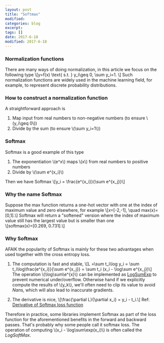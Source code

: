 ```yaml
---
layout: post
title: "Softmax"
modified:
categories: blog
excerpt:
tags: []
date: 2017-6-18
modified: 2017-6-18
---
```


### Normalization functions
There are many ways of doing normalization, in this article we focus on the following type
\\[y=f(x) \text{ s.t. } y_i\geq 0, \sum y_i=1. \\]
Such normalization functions are widely used in the machine learning field, for example, to represent discrete probability distributions.

### How to construct a normalization function
A straightforward approach is
1. Map input from real numbers to non-negative numbers (to ensure \\(y_i\geq 0\\))
2. Divide by the sum (to ensure \\(\sum y_i=1\\))
  
### Softmax
Softmax is a good example of this type
1. The exponentiation \\(e^x\\) maps \\(x\\) from real numbers to positive numbers 
2. Divide by \\(\sum e^{x_i}\\)
    
Then we have Softmax \\[y_i = \frac{e^{x_i}}{\sum e^{x_j}}\\]

### Why the name Softmax
Suppose the max function returns a one-hot vector with one at the index of maximum value and zero elsewhere, for example
\\[x=[-2,-1], \quad max(x)=[0,1].\\]
Softmax will return a "softened" version where the index of maximum value still has the largest value but is smaller than one  
\\[softmax(x)=[0.269, 0.731].\\]

### Why Softmax
AFAIK the popularity of Softmax is mainly for these two advantages when used together with the cross entropy loss.

1. The computation is fast and stable,
\\[L =\sum t_i\log y_i = \sum t_i\log\frac{e^{x_i}}{\sum e^{x_j}} = \sum t_i (x_i - \log\sum e^{x_j})\\]
The operation \\(\log\sum\e^{x}\\) can be implemented as [LogSumExp](https://en.wikipedia.org/wiki/LogSumExp) to prevent numerical under/overflow. Otherwise hand if we explicitly compute the results of \\(y_k\\), we'll often need to clip its value to avoid *Nan*s, which will also lead to inaccurate gradients.
	
2. The derivative is nice, 
\\[\frac{\partial L}{\partial x_i} = y_i - t_i.\\]
Ref: [Derivative of Softmax loss function](https://math.stackexchange.com/questions/945871/derivative-of-softmax-loss-function)


Therefore in practice, some libraries implement Softmax as part of the loss function for the aforementioned benefits in the forward and backward passes. That's probably why some people call it softmax loss. The operation of computing \\(x_i - \log\sum\exp(x_i)\\) is often called the *LogSoftMax*.
